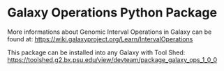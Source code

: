 Galaxy Operations Python Package
================================

More informations about Genomic Interval Operations in Galaxy can be found at:
https://wiki.galaxyproject.org/Learn/IntervalOperations

This package can be installed into any Galaxy with Tool Shed: https://toolshed.g2.bx.psu.edu/view/devteam/package_galaxy_ops_1_0_0
